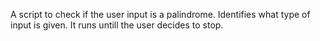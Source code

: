 A script to check if the user input is a palindrome.
Identifies what type of input is given.
It runs untill the user decides to stop.
